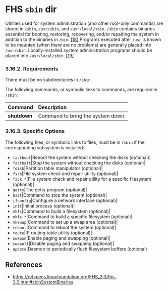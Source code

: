 # FHS `sbin` dir

Utilities used for system administration (and other root-only commands) are stored in `/sbin`, `/usr/sbin`, and `/usr/local/sbin`. `/sbin` contains binaries essential for booting, restoring, recovering, and/or repairing the system in addition to the binaries in `/bin`. [[18]](https://refspecs.linuxfoundation.org/FHS_3.0/fhs-3.0.html#ftn.idm236088259440) Programs executed after `/usr` is known to be mounted (when there are no problems) are generally placed into `/usr/sbin`. Locally-installed system administration programs should be placed into `/usr/local/sbin`. [[19]](https://refspecs.linuxfoundation.org/FHS_3.0/fhs-3.0.html#ftn.idm236088255488)

### 3.16.2. Requirements

There must be no subdirectories in `/sbin`.

The following commands, or symbolic links to commands, are required in `/sbin`:

|Command|Description|
|:--|:--|
|**shutdown**|Command to bring the system down.|

### 3.16.3. Specific Options

The following files, or symbolic links to files, must be in `/sbin` if the corresponding subsystem is installed:

- `fastboot`|Reboot the system without checking the disks (optional)|
- `fasthalt`|Stop the system without checking the disks (optional)|
- `fdisk`|Partition table manipulator (optional)|
- `fsck`|File system check and repair utility (optional)|
- `fsck.*`|File system check and repair utility for a specific filesystem (optional)|
- `getty`|The getty program (optional)|
- `halt`|Command to stop the system (optional)|
- `ifconfig`|Configure a network interface (optional)|
- `init`|Initial process (optional)|
- `mkfs`|Command to build a filesystem (optional)|
- `mkfs.*`|Command to build a specific filesystem (optional)|
- `mkswap`|Command to set up a swap area (optional)|
- `reboot`|Command to reboot the system (optional)|
- `route`|IP routing table utility (optional)|
- `swapon`|Enable paging and swapping (optional)|
- `swapoff`|Disable paging and swapping (optional)|
- `update`|Daemon to periodically flush filesystem buffers (optional)

## References

- https://refspecs.linuxfoundation.org/FHS_3.0/fhs-3.0.html#sbinSystemBinaries
